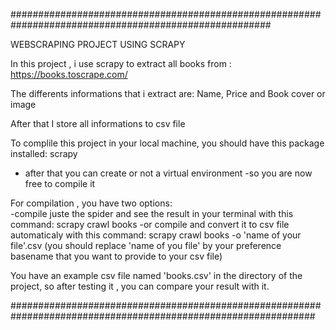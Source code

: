 #######################################################################################################

WEBSCRAPING PROJECT USING SCRAPY

In this project , i use scrapy to extract all books from :  https://books.toscrape.com/

The differents informations that i extract are:   Name, Price and Book cover or image

After that I store all informations to csv file


To complile this project in your local machine,  you should have this package installed:    scrapy
  - after that you can create or not a virtual environment
  -so you are now free to compile it 

For compilation , you have two options:   
  -compile juste the spider and see the result in your terminal with this command:   scrapy crawl books
  -or compile and convert it to csv file automaticaly with this command:   scrapy crawl books -o 'name of your file'.csv
  (you should replace 'name of you file' by your preference basename that you want to provide to your csv file)

You have an example csv file named 'books.csv' in the directory of the project, so after testing it , you can compare your result with it. 

###############################################################################################################